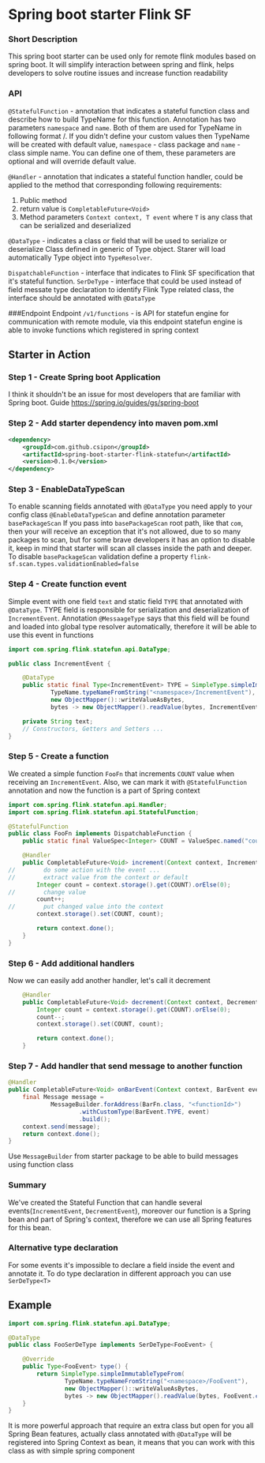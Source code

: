 # Spring boot starter Flink SF

### Short Description

This spring boot starter can be used only for remote flink modules based on spring boot. 
It will simplify interaction between spring and flink, helps developers to solve routine issues 
and increase function readability

### API
`@StatefulFunction` - annotation that indicates a stateful function class and describe how to
build TypeName for this function. Annotation has two parameters `namespace` and `name`.
Both of them are used for TypeName in following format <namespace>/<name>. If you didn't define 
your custom values then TypeName will be created with default value, `namespace` - class package and 
`name` - class simple name. You can define one of them, these parameters are optional and will override 
default value.

`@Handler` - annotation that indicates a stateful function handler, could be applied to the method that corresponding 
following requirements:  
1. Public method
2. return value is `CompletableFuture<Void>`
3. Method parameters `Context context, T event` where `T` is any class that can be serialized and deserialized

`@DataType` - indicates a class or field that will be used to serialize or deserialize Class defined in generic 
of Type<T> object. Starer will load automatically Type object into `TypeResolver`.

`DispatchableFunction` - interface that indicates to Flink SF specification that it's stateful function.
`SerDeType` - interface that could be used instead of field messate type declaration to identify Flink Type
related class, the interface should be annotated with `@DataType`

###Endpoint
Endpoint `/v1/functions` - is API for statefun engine for communication with remote module, via this endpoint 
statefun engine is able to invoke functions which registered in spring context

## Starter in Action

### Step 1 - Create Spring boot Application
I think it shouldn't be an issue for most developers that are familiar with Spring boot.
Guide https://spring.io/guides/gs/spring-boot

### Step 2 - Add starter dependency into maven pom.xml

```xml
<dependency>
    <groupId>com.github.csipon</groupId>
    <artifactId>spring-boot-starter-flink-statefun</artifactId>
    <version>0.1.0</version>
</dependency>
```
### Step 3 - EnableDataTypeScan
To enable scanning fields annotated with `@DataType` you need apply to your config class `@EnableDataTypeScan` and
define annotation parameter `basePackageScan`
If you pass into `basePackageScan` root path, like that `com`, then your will receive an exception that it's not allowed,
due to so many packages to scan, but for some brave developers it has an option to disable it, keep in mind that 
starter will scan all classes inside the path and deeper. To disable `basePackageScan` validation define a property 
`flink-sf.scan.types.validationEnabled=false`

### Step 4 - Create function event
Simple event with one field `text` and static field `TYPE` that annotated with `@DataType`.
TYPE field is responsible for serialization and deserialization of `IncrementEvent`. Annotation `@MessaageType` 
says that this field will be found and loaded into global type resolver automatically, therefore it will be 
able to use this event in functions

```java
import com.spring.flink.statefun.api.DataType;

public class IncrementEvent {

    @DataType
    public static final Type<IncrementEvent> TYPE = SimpleType.simpleImmutableTypeFrom(
            TypeName.typeNameFromString("<namespace>/IncrementEvent"),
            new ObjectMapper()::writeValueAsBytes,
            bytes -> new ObjectMapper().readValue(bytes, IncrementEvent.class));

    private String text;
    // Constructors, Getters and Setters ...
}
```

### Step 5 - Create a function

We created a simple function `FooFn` that increments `COUNT` value when receiving an `IncrementEvent`.
Also, we can mark it with `@StatefulFunction` annotation and now the function is a part of Spring context

```java
import com.spring.flink.statefun.api.Handler;
import com.spring.flink.statefun.api.StatefulFunction;

@StatefulFunction
public class FooFn implements DispatchableFunction {
    public static final ValueSpec<Integer> COUNT = ValueSpec.named("count").withIntType();

    @Handler
    public CompletableFuture<Void> increment(Context context, IncrementEvent event) {
//        do some action with the event ...
//        extract value from the context or default
        Integer count = context.storage().get(COUNT).orElse(0);
//        change value
        count++;
//        put changed value into the context
        context.storage().set(COUNT, count);

        return context.done();
    }
}
```

### Step 6 - Add additional handlers

Now we can easily add another handler, let's call it decrement

```java
    @Handler
    public CompletableFuture<Void> decrement(Context context, DecrementEvent event) {
        Integer count = context.storage().get(COUNT).orElse(0);
        count--;
        context.storage().set(COUNT, count);

        return context.done();
    }
```

### Step 7 - Add handler that send message to another function
```java
@Handler
public CompletableFuture<Void> onBarEvent(Context context, BarEvent event) {
    final Message message =
            MessageBuilder.forAddress(BarFn.class, "<functionId>")
                    .withCustomType(BarEvent.TYPE, event)
                    .build();
    context.send(message);
    return context.done();
}
```

Use `MessageBuilder` from starter package to be able to build messages using function class

### Summary 

We've created the Stateful Function that can handle several events(`IncrementEvent`, `DecrementEvent`), moreover 
our function is a Spring bean and part of Spring's context, therefore we can use all Spring features for this bean.

### Alternative type declaration
For some events it's impossible to declare a field inside the event and annotate it. To do type declaration in 
different approach you can use `SerDeType<T>`
## Example

```java
import com.spring.flink.statefun.api.DataType;

@DataType
public class FooSerDeType implements SerDeType<FooEvent> {

    @Override
    public Type<FooEvent> type() {
        return SimpleType.simpleImmutableTypeFrom(
                TypeName.typeNameFromString("<namespace>/FooEvent"),
                new ObjectMapper()::writeValueAsBytes,
                bytes -> new ObjectMapper().readValue(bytes, FooEvent.class));
    }
}
```

It is more powerful approach that require an extra class but open for you all Spring Bean features, actually class
annotated with `@DataType` will be registered into Spring Context as bean, it means that you can work with this class
as with simple spring component